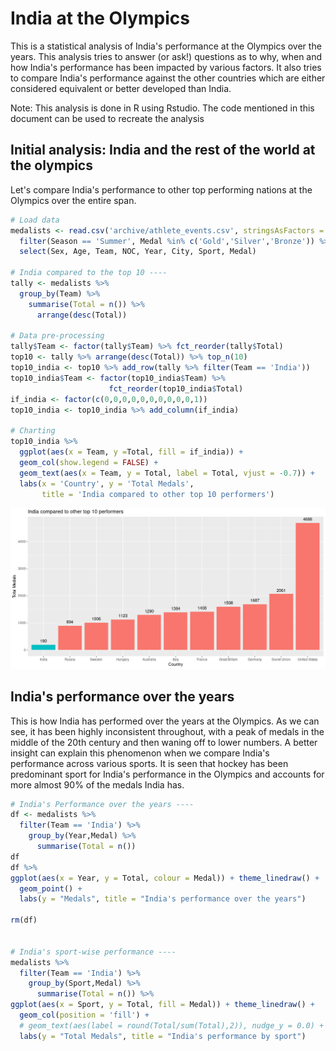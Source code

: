 # India at the Olympics

This is a statistical analysis of India's performance at the Olympics over the years. This analysis tries to answer (or ask!) questions as to why, when and how India's performance has been impacted by various factors. It also tries to compare India's performance against the other countries which are either considered equivalent or better developed than India.

Note: This analysis is done in R using Rstudio. The code mentioned in this document can be used to recreate the analysis

## Initial analysis: India and the rest of the world at the olympics

Let's compare India's performance to other top performing nations at the Olympics over the entire span.


```r
# Load data
medalists <- read.csv('archive/athlete_events.csv', stringsAsFactors = FALSE) %>% 
  filter(Season == 'Summer', Medal %in% c('Gold','Silver','Bronze')) %>% 
  select(Sex, Age, Team, NOC, Year, City, Sport, Medal)

# India compared to the top 10 ----
tally <- medalists %>%  
  group_by(Team) %>% 
    summarise(Total = n()) %>% 
      arrange(desc(Total))

# Data pre-processing
tally$Team <- factor(tally$Team) %>% fct_reorder(tally$Total)
top10 <- tally %>% arrange(desc(Total)) %>% top_n(10)
top10_india <- top10 %>% add_row(tally %>% filter(Team == 'India'))
top10_india$Team <- factor(top10_india$Team) %>% 
                      fct_reorder(top10_india$Total)
if_india <- factor(c(0,0,0,0,0,0,0,0,0,0,1))
top10_india <- top10_india %>% add_column(if_india)

# Charting
top10_india %>% 
  ggplot(aes(x = Team, y =Total, fill = if_india)) +
  geom_col(show.legend = FALSE) +
  geom_text(aes(x = Team, y = Total, label = Total, vjust = -0.7)) +
  labs(x = 'Country', y = 'Total Medals', 
       title = 'India compared to other top 10 performers')
```


![india-compared-to-world](plots/india-world-comparison.png "india-compared-to-world")

## India's performance over the years
This is how India has performed over the years at the Olympics. As we can see, it has been highly inconsistent throughout, with a peak of medals in the middle of the 20th century and then waning off to lower numbers.
A better insight can explain this phenomenon when we compare India's performance across various sports. It is seen that hockey has been predominant sport for India's performance in the Olympics and accounts for more almost 90% of the medals India has.
```r
# India's Performance over the years ----
df <- medalists %>% 
  filter(Team == 'India') %>% 
    group_by(Year,Medal) %>% 
      summarise(Total = n())
df
df %>% 
ggplot(aes(x = Year, y = Total, colour = Medal)) + theme_linedraw() + 
  geom_point() + 
  labs(y = "Medals", title = "India's performance over the years")

rm(df)


# India's sport-wise performance ----
medalists %>% 
  filter(Team == 'India') %>% 
    group_by(Sport,Medal) %>% 
      summarise(Total = n()) %>% 
ggplot(aes(x = Sport, y = Total, fill = Medal)) + theme_linedraw() + 
  geom_col(position = 'fill') + 
  # geom_text(aes(label = round(Total/sum(Total),2)), nudge_y = 0.0) +
  labs(y = "Total Medals", title = "India's performance by sport")

```
